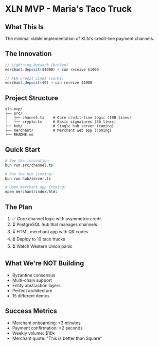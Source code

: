 # XLN MVP - Maria's Taco Truck

## What This Is

The minimal viable implementation of XLN's credit-line payment channels.

## The Innovation

```typescript
// Lightning Network (broken)
merchant.deposit($1000) → can receive $1000

// XLN Credit Lines (works)  
merchant.deposit($0) → can receive $1000
```

## Project Structure

```
xln-mvp/
├── src/
│   ├── channel.ts    # Core credit-line logic (100 lines)
│   └── crypto.ts     # Basic signatures (50 lines)
├── hub/              # Single hub server (coming)
├── merchant/         # Merchant web app (coming)
└── README.md
```

## Quick Start

```bash
# See the innovation
bun run src/channel.ts

# Run the hub (coming)
bun run hub/server.ts

# Open merchant app (coming)
open merchant/index.html
```

## The Plan

1. ✅ Core channel logic with asymmetric credit
2. ⏳ PostgreSQL hub that manages channels
3. ⏳ HTML merchant app with QR codes
4. ⏳ Deploy to 10 taco trucks
5. ⏳ Watch Western Union panic

## What We're NOT Building

- Byzantine consensus
- Multi-chain support
- Entity abstraction layers
- Perfect architecture
- 15 different demos

## Success Metrics

- Merchant onboarding: <3 minutes
- Payment confirmation: <2 seconds
- Weekly volume: $10k
- Merchant quote: "This is better than Square"